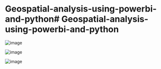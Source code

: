 # Geospatial-analysis-using-powerbi-and-python# Geospatial-analysis-using-powerbi-and-python

![image](https://github.com/Manpreetkaur0509/Geospatial-analysis-using-powerbi-and-python/assets/146500547/44d7b256-6616-4e0b-92c0-32f2f1f8d527)

![image](https://github.com/Manpreetkaur0509/Geospatial-analysis-using-powerbi-and-python/assets/146500547/a35b36e3-1be1-42b3-89a4-fb0c748a5971)


![image](https://github.com/Manpreetkaur0509/Geospatial-analysis-using-powerbi-and-python/assets/146500547/a4eaed22-48a9-4eaa-a87e-e39688c9d73c)
